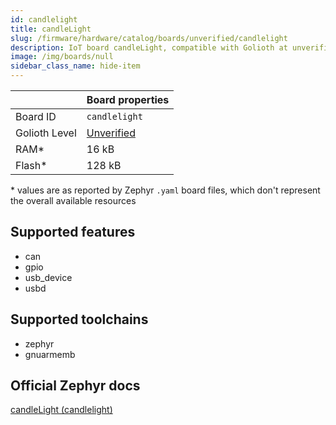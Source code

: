 ```yaml
---
id: candlelight
title: candleLight
slug: /firmware/hardware/catalog/boards/unverified/candlelight
description: IoT board candleLight, compatible with Golioth at unverified level.
image: /img/boards/null
sidebar_class_name: hide-item
---
```


[//]: # (This is an auto-generated file, do not edit! Changes to it will be lost upon re-generation)



|                | Board properties     |
| -------------  | -------------------- |
| Board ID       | `candlelight` |
| Golioth Level  | [Unverified](/firmware/hardware#unverified-boards) |
| RAM*           | 16 kB |
| Flash*         | 128 kB |

\* values are as reported by Zephyr `.yaml` board files, which don't represent the overall available resources



## Supported features

* can
* gpio
* usb_device
* usbd

## Supported toolchains

* zephyr
* gnuarmemb

## Official Zephyr docs

[candleLight (candlelight)](https://docs.zephyrproject.org/latest/boards/others/candlelight/doc/index.html)
